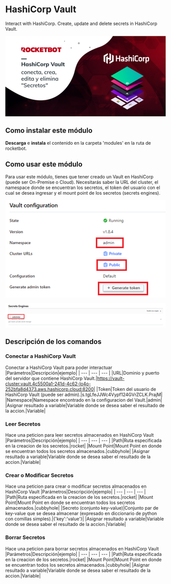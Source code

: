 



# HashiCorp Vault
  
Interact with HashiCorp. Create, update and delete secrets in HashiCorp Vault.  
  
![banner](imgs/Banner_HashiCorpVault.png)
## Como instalar este módulo
  
__Descarga__ e __instala__ el contenido en la carpeta 'modules' en la ruta de rocketbot.

## Como usar este módulo
  
Para usar este módulo, tienes que tener creado un Vault en HashiCorp (puede ser On-Premise o Cloud).
Necesitarás saber la URL del cluster, el namespace donde se encuentran los secretos, el token del usuario con
el cual se desea ingresar y el mount point de los secretos (secrets engines).

![vaultConfig](imgs/vaultHashiCorpConfig.png)

![secretEngine](imgs/secretEngine.png)

## Descripción de los comandos

### Conectar a HashiCorp Vault
  
Conectar a HashiCorp Vault para poder interactuar
|Parámetros|Descripción|ejemplo|
| --- | --- | --- |
|URL|Dominio y puerto del servidor que contiene HashiCorp Vault.|https://vault-cluster.vault.4c5500a1-241d-4c62-lo4o-252bfa8d4373.aws.hashicorp.cloud:8200|
|Token|Token del usuario de HashiCorp Vault (puede ser admin).|s.tgLfeJJWc4Vypf124GVrZCLK.PrajM|
|Namespace|Namespace encontrado en la configuracion del Vault.|admin|
|Asignar resultado a variable|Variable donde se desea saber el resultado de la accion.|Variable|

### Leer Secretos
  
Hace una peticion para leer secretos almacenados en HashiCorp Vault
|Parámetros|Descripción|ejemplo|
| --- | --- | --- |
|Path|Ruta especificada en la creacion de los secretos.|rocket|
|Mount Point|Mount Point en donde se encuentran todos los secretos almacenados.|cubbyhole|
|Asignar resultado a variable|Variable donde se desea saber el resultado de la accion.|Variable|

### Crear o Modificar Secretos
  
Hace una peticion para crear o modificar secretos almacenados en HashiCorp Vault
|Parámetros|Descripción|ejemplo|
| --- | --- | --- |
|Path|Ruta especificada en la creacion de los secretos.|rocket|
|Mount Point|Mount Point en donde se encuentran todos los secretos almacenados.|cubbyhole|
|Secreto (conjunto key-value)|Conjunto par de key-value que se desea almacenar (expresado en diccionario de python con comillas simples).|{'key':'value'}|
|Asignar resultado a variable|Variable donde se desea saber el resultado de la accion.|Variable|

### Borrar Secretos
  
Hace una peticion para borrar secretos almacenados en HashiCorp Vault
|Parámetros|Descripción|ejemplo|
| --- | --- | --- |
|Path|Ruta especificada en la creacion de los secretos.|rocket|
|Mount Point|Mount Point en donde se encuentran todos los secretos almacenados.|cubbyhole|
|Asignar resultado a variable|Variable donde se desea saber el resultado de la accion.|Variable|
